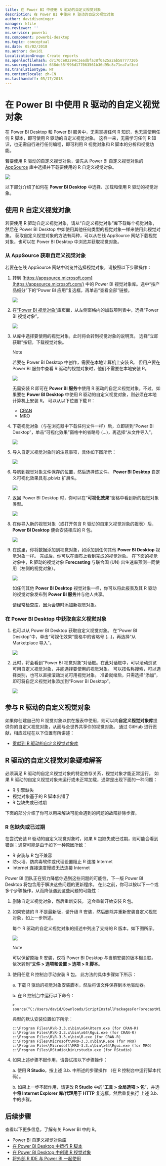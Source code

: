 ```yaml
---
title: 在 Power BI 中使用 R 驱动的自定义视觉对象
description: 在 Power BI 中使用 R 驱动的自定义视觉对象
author: davidiseminger
manager: kfile
ms.reviewer: ''
ms.service: powerbi
ms.component: powerbi-desktop
ms.topic: conceptual
ms.date: 05/02/2018
ms.author: davidi
LocalizationGroup: Create reports
ms.openlocfilehash: d7170ce02294c3eadbfa38f0a25a2ab58777720b
ms.sourcegitcommit: 638de55f996d177063561b36d95c8c71ea7af3ed
ms.translationtype: HT
ms.contentlocale: zh-CN
ms.lasthandoff: 05/17/2018
---
```

# <a name="use-r-powered-custom-visuals-in-power-bi"></a>在 Power BI 中使用 R 驱动的自定义视觉对象
在 Power BI Desktop 和 Power BI 服务中，无需掌握任何 R 知识，也无需使用任何 R 脚本，即可使用 R 驱动的自定义视觉对象。 这样一来，无需学习任何 R 知识，也无需自行进行任何编程，即可利用 R 视觉对象和 R 脚本的分析和视觉功能。

若要使用 R 驱动的自定义视觉对象，请先从 Power BI 自定义视觉对象的 [AppSource](https://appsource.microsoft.com/marketplace/apps?product=power-bi-visuals&page=1) 库中选择并下载要使用的 R 自定义视觉对象。

![](media/desktop-r-powered-custom-visuals/powerbi-r-powered-custom-viz_1a.png)

以下部分介绍了如何在 **Power BI Desktop** 中选择、加载和使用 R 驱动的视觉对象。

## <a name="use-r-custom-visuals"></a>使用 R 自定义视觉对象
若要使用 R 驱动自定义视觉对象，请从“自定义视觉对象”库下载每个视觉对象，然后在 Power BI Desktop 中如使用其他任何类型的视觉对象一样来使用此视觉对象。 获取自定义视觉对象的方法有两种，可以从在线 AppSource 网站下载视觉对象，也可以在 Power BI Desktop 中浏览并获取视觉对象。 

### <a name="get-custom-visuals-from-appsource"></a>从 AppSource 获取自定义视觉对象

若要在在线 AppSource 网站中浏览并选择视觉对象，请按照以下步骤操作：

1. 转到 [https://appsource.microsoft.com](https://appsource.microsoft.com/) 中的 Power BI 视觉对象库。选中“按产品细分”下的“Power BI 应用”复选框，再单击“查看全部”链接。
   
   ![](media/desktop-r-powered-custom-visuals/powerbi-r-powered-custom-viz_2a.png)

2. 在[“Power BI 视觉对象”](https://appsource.microsoft.com/marketplace/apps?product=power-bi-visuals&page=1)库页面，从左侧窗格内的加载项列表中，选择“Power BI 视觉对象”。

   ![](media/desktop-r-powered-custom-visuals/powerbi-r-powered-custom-viz_2b.png)

3. 从库中选择要使用的视觉对象，此时将会转到视觉对象的说明页。 选择“立即获取”按钮，下载视觉对象。
   
   > [!NOTE]
    > 若要在 Power BI Desktop 中创作，需要在本地计算机上安装 R。 但用户要在 Power BI 服务中查看 R 驱动的视觉对象时，他们不需要在本地安装 R。
   > 
   > 
   
   ![](media/desktop-r-powered-custom-visuals/powerbi-r-powered-custom-viz_3a.png)
   
   无需安装 R 即可在 **Power BI 服务**中使用 R 驱动的自定义视觉对象。不过，如果要在 **Power BI Desktop** 中使用 R 驱动的自定义视觉对象，则必须在本地计算机上安装 R。 可以从以下位置下载 R：
   
   * [CRAN](https://cran.r-project.org/)
   * [MRO](https://mran.microsoft.com/)

4. 下载视觉对象（与在浏览器中下载任何文件一样）后，立即转到“Power BI Desktop”，单击“可视化效果”窗格中的省略号 (...)，再选择“从文件导入”。
   
   ![](media/desktop-r-powered-custom-visuals/powerbi-r-powered-custom-viz_4a.png)
5. 导入自定义视觉对象时的注意事项，具体如下图所示：
   
   ![](media/desktop-r-powered-custom-visuals/powerbi-r-powered-custom-viz_5.png)
6. 导航到视觉对象文件保存的位置，然后选择该文件。 **Power BI Desktop** 自定义可视化效果具有.pbiviz 扩展名。
   
   ![](media/desktop-r-powered-custom-visuals/powerbi-r-powered-custom-viz_6.png)
7. 返回 Power BI Desktop 时，你可以在“**可视化效果**”窗格中看到新的视觉对象类型。
   
   ![](media/desktop-r-powered-custom-visuals/powerbi-r-powered-custom-viz_7.png)
8. 在你导入新的视觉对象（或打开包含 R 驱动的自定义视觉对象的报表）后，**Power BI Desktop** 便会安装相应的 R 包。
   
   ![](media/desktop-r-powered-custom-visuals/powerbi-r-powered-custom-viz_8.png)

9. 在这里，你将数据添加到视觉对象，如添加到任何其他 **Power BI Desktop** 视觉对象一样。 完成后，你可以在画布上看到完成的视觉对象。 在下面的视觉对象中，R 驱动的视觉对象 **Forecasting** 与联合国 (UN) 出生速率预测一同使用（左侧的视觉对象）。

    ![](media/desktop-r-powered-custom-visuals/powerbi-r-powered-custom-viz_10.png)

    如任何其他 **Power BI Desktop** 视觉对象一样，你可以将此报表及其 R 驱动的视觉对象发布到 **Power BI 服务**并与他人共享。

    请经常检查库，因为会随时添加新视觉对象。

### <a name="get-custom-visuals-from-within-power-bi-desktop"></a>在 Power BI Desktop 中获取自定义视觉对象

1. 也可以从 Power BI Desktop 获取自定义视觉对象。 在“Power BI Desktop”中，单击“可视化效果”窗格中的省略号 (...)，再选择“从 Marketplace 导入”。
   
   ![](media/desktop-r-powered-custom-visuals/powerbi-r-powered-custom-viz_4a.png)

2. 此时，将会看到“Power BI 视觉对象”对话框。在此对话框中，可以滚动浏览可用自定义视觉对象，并能选择要使用的视觉对象。 可以按名称搜索，可以选择类别，也可以直接滚动浏览可用视觉对象。 准备就绪后，只需选择“添加”，即可将自定义视觉对象添加到“Power BI Desktop”。

   ![](media/desktop-r-powered-custom-visuals/powerbi-r-powered-custom-viz_12.png)

## <a name="contribute-r-powered-custom-visuals"></a>参与 R 驱动的自定义视觉对象
如果你创建自己的 R 视觉对象以供在报表中使用，则可以向**自定义视觉对象库**提供你的自定义视觉对象，从而与全世界共享你的视觉对象。 通过 GitHub 进行贡献，相应过程在以下位置有所讲述：

* [贡献到 R 驱动的自定义视觉对象库](https://github.com/Microsoft/PowerBI-visuals#building-r-powered-custom-visual-corrplot)

## <a name="troubleshoot-r-powered-custom-visuals"></a>R 驱动的自定义视觉对象疑难解答
必须满足 R 驱动的自定义视觉对象的特定依存关系，视觉对象才能正常运行。 如果 R 驱动的自定义视觉对象未运行或未正常加载，通常是出现下面的一种问题：

* R 引擎缺失
* 视觉对象基于的 R 脚本出错了
* R 包缺失或已过期

下面的部分介绍了你可以用来解决可能会遇到的问题的故障排除步骤。

### <a name="missing-or-outdated-r-packages"></a>R 包缺失或已过期
在尝试安装 R 驱动的自定义视觉对象时，如果 R 包缺失或已过期，则可能会看到错误；通常可能是由于如下一种原因所致：

* R 安装与 R 包不兼容
* 防火墙、防病毒软件或代理设置阻止 R 连接 Internet
* Internet 连接速度慢或无法连接 Internet

Power BI 团队正在努力降低你遇到这些问题的可能性，下一版 Power BI Desktop 将包含用于解决这些问题的更新程序。 在此之前，你可以按以下一个或多个步骤操作，从而降低遇到这些问题的可能性：

1. 删除自定义视觉对象，然后重新安装。 这会重新开始安装 R 包。
2. 如果安装的 R 不是最新版，请升级 R 安装，然后删除并重新安装自定义视觉对象，如上一步所述。
   
   每个 R 驱动的自定义视觉对象的描述中列出了支持的 R 版本，如下图所示。
   
     ![](media/desktop-r-powered-custom-visuals/powerbi-r-powered-custom-viz_11.png)
     > [!NOTE]
    > 可以保留原始 R 安装，仅将 Power BI Desktop 与当前安装的版本相关联。 依次转到“**文件 > 选项和设置 > 选项 > R 脚本**。
    >
    >
3. 使用任意 R 控制台手动安装 R 包。 此方法的具体步骤如下所示：
   
   a.  下载 R 驱动的视觉对象安装脚本，然后将该文件保存到本地驱动器。
   
   b.  在 R 控制台中运行以下命令：
   
       > source(“C:/Users/david/Downloads/ScriptInstallPackagesForForecastWithWorkarounds.R”)    
   
   典型的默认安装位置如下所示：
   
       c:\Program Files\R\R-3.3.x\bin\x64\Rterm.exe (for CRAN-R)
       c:\Program Files\R\R-3.3.x\bin\x64\Rgui.exe (for CRAN-R)
       c:\Program Files\R\R-3.3.x\bin\R.exe (for CRAN-R)
       c:\Program Files\Microsoft\MRO-3.3.x\bin\R.exe (for MRO)
       c:\Program Files\Microsoft\MRO-3.3.x\bin\x64\Rgui.exe (for MRO)
       c:\Program Files\RStudio\bin\rstudio.exe (for RStudio)
4. 如果上述步骤不起作用，请尝试按以下步骤操作：
   
   a. 使用 **R Studio**，按上述 3.b. 中所述的步骤操作 （在 R 控制台中运行脚本代码）。
   
   b. 如果上一步不起作用，请更改 **R Studio** 中的“**工具 > 全局选项 > 包**”，并选中**将 Internet Explorer 库/代理用于 HTTP** 复选框，然后重复执行 上述 3.b. 中的步骤。

## <a name="next-steps"></a>后续步骤
查看以下更多信息，了解有关 Power BI 中的 R。

* [Power BI 自定义视觉对象库](https://app.powerbi.com/visuals/)
* [在 Power BI Desktop 中运行 R 脚本](desktop-r-scripts.md)
* [在 Power BI Desktop 中创建 R 视觉对象](desktop-r-visuals.md)
* [将外部 R IDE 与 Power BI 一起使用](desktop-r-ide.md)

